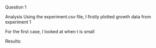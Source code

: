 Question 1

Analysis
Using the experiment.csv file, I firstly plotted growth data from experiment 1 

For the first case, I looked at when t is small

Results:

